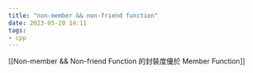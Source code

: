 ```yaml
---
title: "non-member && non-friend function"
date: 2023-05-20 14:11
tags:
- cpp
---
```

[[Non-member && Non-friend Function 的封裝度優於 Member Function]]